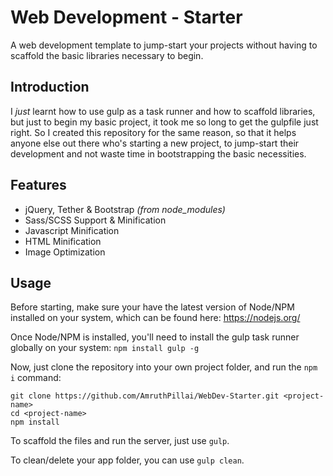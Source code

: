 # Web Development - Starter
A web development template to jump-start your projects without having to scaffold the basic libraries necessary to begin.

## Introduction
I *just* learnt how to use gulp as a task runner and how to scaffold libraries, but just to begin my basic project, it took me so long to get the gulpfile just right. So I created this repository for the same reason, so that it helps anyone else out there who's starting a new project, to jump-start their development and not waste time in bootstrapping the basic necessities.

## Features
* jQuery, Tether & Bootstrap *(from node_modules)*
* Sass/SCSS Support & Minification
* Javascript Minification
* HTML Minification
* Image Optimization

## Usage
Before starting, make sure your have the latest version of Node/NPM installed on your system, which can be found here: https://nodejs.org/

Once Node/NPM is installed, you'll need to install the gulp task runner globally on your system: `npm install gulp -g`

Now, just clone the repository into your own project folder, and run the `npm i` command:
```
git clone https://github.com/AmruthPillai/WebDev-Starter.git <project-name>
cd <project-name>
npm install
```

To scaffold the files and run the server, just use `gulp`.

To clean/delete your app folder, you can use `gulp clean`.
